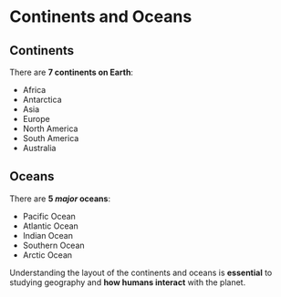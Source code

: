 # Continents and Oceans

## Continents
There are **7 continents on Earth**:
- Africa
- Antarctica
- Asia
- Europe
- North America
- South America
- Australia

## Oceans
There are **5 *major* oceans**:
- Pacific Ocean
- Atlantic Ocean
- Indian Ocean
- Southern Ocean
- Arctic Ocean

Understanding the layout of the continents and oceans is **essential** to studying geography and **how humans interact** with the planet.
